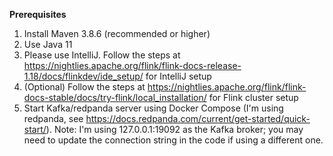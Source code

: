 **Prerequisites**
1. Install Maven 3.8.6 (recommended or higher)
2. Use Java 11
3. Please use IntelliJ. Follow the steps at https://nightlies.apache.org/flink/flink-docs-release-1.18/docs/flinkdev/ide_setup/ for IntelliJ setup
4. (Optional) Follow the steps at https://nightlies.apache.org/flink/flink-docs-stable/docs/try-flink/local_installation/ for Flink cluster setup
5. Start Kafka/redpanda server using Docker Compose (I'm using redpanda, see https://docs.redpanda.com/current/get-started/quick-start/). Note: I'm using 127.0.0.1:19092 as the Kafka broker; you may need to update the connection string in the code if using a different one.

